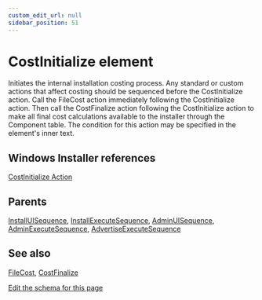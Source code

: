 ```yaml
---
custom_edit_url: null
sidebar_position: 51
---
```

# CostInitialize element
Initiates the internal installation costing process. Any standard or custom actions that affect costing should be sequenced before the CostInitialize action. Call the FileCost action immediately following the CostInitialize action. Then call the CostFinalize action following the CostInitialize action to make all final cost calculations available to the installer through the Component table. The condition for this action may be specified in the element's inner text.

## Windows Installer references
[CostInitialize Action](https://docs.microsoft.com/en-us/windows/win32/msi/costinitialize-action)

## Parents
[InstallUISequence](installuisequence.md), [InstallExecuteSequence](installexecutesequence.md), [AdminUISequence](adminuisequence.md), [AdminExecuteSequence](adminexecutesequence.md), [AdvertiseExecuteSequence](advertiseexecutesequence.md)

## See also
[FileCost](filecost.md), [CostFinalize](costfinalize.md)

[Edit the schema for this page](https://github.com/wixtoolset/web/blob/master/src/xsd4/wix.xsd)